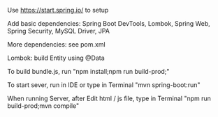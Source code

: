 Use https://start.spring.io/ to setup

Add basic dependencies: Spring Boot DevTools, Lombok, Spring Web, Spring Security, MySQL Driver, JPA

More dependencies: see pom.xml

Lombok: build Entity using @Data

To build bundle.js, run "npm install;npm run build-prod;"

To start sever, run in IDE or type in Terminal "mvn spring-boot:run"

When running Server, after Edit html / js file, type in Terminal "npm run build-prod;mvn compile"
